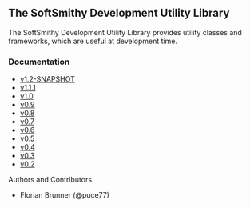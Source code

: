 ## The SoftSmithy Development Utility Library

The SoftSmithy Development Utility Library provides utility classes and frameworks, which are useful at development time.

### Documentation
    
* [v1.2-SNAPSHOT](1.2-SNAPSHOT/docs/site)
* [v1.1.1](1.1.1/docs/site)
* [v1.0](1.0/docs/site)
* [v0.9](0.9/docs/site)
* [v0.8](0.8/docs/site)
* [v0.7](0.7/docs/site)
* [v0.6](0.6/docs/site)
* [v0.5](0.5/docs)
* [v0.4](0.4/docs)
* [v0.3](0.3/docs)
* [v0.2](0.2/docs)

Authors and Contributors

* Florian Brunner (@puce77)
